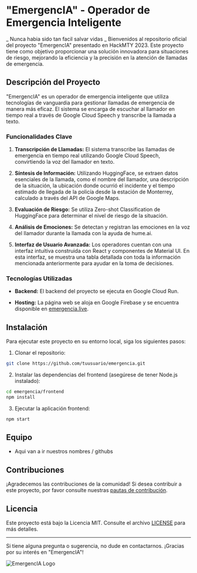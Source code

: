 # "EmergencIA" - Operador de Emergencia Inteligente
_
Nunca habia sido tan facil salvar vidas
_
Bienvenidos al repositorio oficial del proyecto "EmergencIA" presentado en HackMTY 2023. Este proyecto tiene como objetivo proporcionar una solución innovadora para situaciones de riesgo, mejorando la eficiencia y la precisión en la atención de llamadas de emergencia. 

## Descripción del Proyecto

"EmergencIA" es un operador de emergencia inteligente que utiliza tecnologías de vanguardia para gestionar llamadas de emergencia de manera más eficaz. El sistema se encarga de escuchar al llamador en tiempo real a través de Google Cloud Speech y transcribe la llamada a texto.

### Funcionalidades Clave

1. **Transcripción de Llamadas:** El sistema transcribe las llamadas de emergencia en tiempo real utilizando Google Cloud Speech, convirtiendo la voz del llamador en texto.

2. **Síntesis de Información:** Utilizando HuggingFace, se extraen datos esenciales de la llamada, como el nombre del llamador, una descripción de la situación, la ubicación donde ocurrió el incidente y el tiempo estimado de llegada de la policía desde la estación de Monterrey, calculado a través del API de Google Maps.

3. **Evaluación de Riesgo:** Se utiliza Zero-shot Classification de HuggingFace para determinar el nivel de riesgo de la situación.

4. **Análisis de Emociones:** Se detectan y registran las emociones en la voz del llamador durante la llamada con la ayuda de hume.ai.

5. **Interfaz de Usuario Avanzada:** Los operadores cuentan con una interfaz intuitiva construida con React y componentes de Material UI. En esta interfaz, se muestra una tabla detallada con toda la información mencionada anteriormente para ayudar en la toma de decisiones.

### Tecnologías Utilizadas

- **Backend:** El backend del proyecto se ejecuta en Google Cloud Run.

- **Hosting:** La página web se aloja en Google Firebase y se encuentra disponible en [emergencia.live](https://emergencia.live).

## Instalación

Para ejecutar este proyecto en su entorno local, siga los siguientes pasos:

1. Clonar el repositorio:

```bash
git clone https://github.com/tuusuario/emergencia.git
```

2. Instalar las dependencias del frontend (asegúrese de tener Node.js instalado):

```bash
cd emergencia/frontend
npm install
```

3. Ejecutar la aplicación frontend:

```bash
npm start
```

## Equipo

- Aqui van a ir nuestros nombres / githubs

## Contribuciones

¡Agradecemos las contribuciones de la comunidad! Si desea contribuir a este proyecto, por favor consulte nuestras [pautas de contribución](CONTRIBUTING.md).

## Licencia

Este proyecto está bajo la Licencia MIT. Consulte el archivo [LICENSE](LICENSE) para más detalles.

---

Si tiene alguna pregunta o sugerencia, no dude en contactarnos. ¡Gracias por su interés en "EmergencIA"!

![EmergencIA Logo](logo.png)
